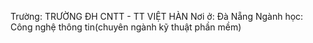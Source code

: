 Trường: TRƯỜNG ĐH CNTT - TT VIỆT HÀN
  Nơi ở: Đà Nẵng
  Ngành học: Công nghệ thông tin(chuyên ngành kỹ thuật phần mềm)
